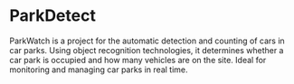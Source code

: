 # ParkDetect
ParkWatch is a project for the automatic detection and counting of cars in car parks. Using object recognition technologies, it determines whether a car park is occupied and how many vehicles are on the site. Ideal for monitoring and managing car parks in real time.
